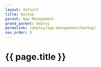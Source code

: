 ```yaml
---
layout: default
title: Backup
parent: App Management
grand_parent: Deploy
permalink: /deploy/app-management/backup/
nav_order: 3
---
```


# {{ page.title }}

